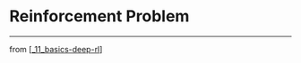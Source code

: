 # Reinforcement Problem

---
from [[_11_basics-deep-rl]]

[//begin]: # "Autogenerated link references for markdown compatibility"
[_11_basics-deep-rl]: ../_11_basics-deep-rl.md "Basics Reinforcement Learning"
[//end]: # "Autogenerated link references"